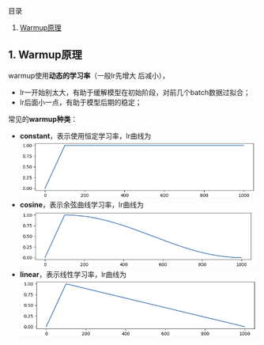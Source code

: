 目录
1. [Warmup原理](#1-warmup原理)

## 1. Warmup原理
warmup使用**动态的学习率**（一般lr先增大 后减小），
- lr一开始别太大，有助于缓解模型在初始阶段，对前几个batch数据过拟合；
- lr后面小一点，有助于模型后期的稳定；

常见的**warmup种类**：
  - **constant**，表示使用恒定学习率，lr曲线为 <img src="./images/constant_warmup.png" width=500 align="center">
  - **cosine**，表示余弦曲线学习率，lr曲线为 <img src="./images/cosine_warmup.png" width=500 align="center">
  - **linear**，表示线性学习率，lr曲线为 <img src="./images/linear_warmup.png" width=500 align="center">
